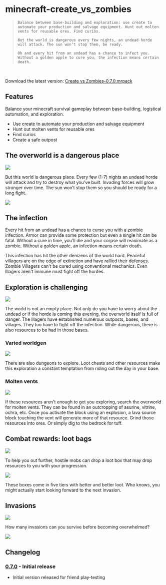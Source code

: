 # minecraft-create_vs_zombies

<div>
  <blockquote>
    
    Balance between base-building and exploration: use create to automate your production and salvage equipment. Hunt out molten vents for reusable ores. Find curios.
    
    But the world is dangerous every few nights, an undead horde will attack. The sun won’t stop them, be ready.
    
    Oh and every hit from an undead has a chance to infect you. Without a golden apple to cure you, the infection means certain death.
    
  </blockquote>
  </p>
<br/>
  <p>
    Download the latest version: <a href="Create vs Zombies-0.7.0.mrpack">
    Create vs Zombies-0.7.0.mrpack</a>
  </p>
</div>


## Features

Balance your minecraft survival gameplay between base-building, logistical automation, and exploration.

- Use create to automate your production and salvage equipment
- Hunt out molten vents for reusable ores
- Find curios
- Create a safe outpost

## The overworld is a dangerous place

![](./images/hiding-in-the-jungle-zombies-attack.png)

But this world is dangerous place.
Every few (1-7) nights an undead horde will attack and try to destroy what you've built.
Invading forces will grow stronger over time.
The sun won’t stop them so you should be ready for a long fight.

![](./images/morning-after.png)

## The infection

Every hit from an undead has a chance to curse you with a zombie infection.
Armor can provide some protection but even a single hit can be fatal.
Without a cure in time, you'll die and your corpse will reanimate as a zombie.
Without a golden apple, an infection means certain death.

This infection has hit the other denizens of the world hard.
Peaceful villagers are on the edge of extinction and have rallied their defenses.
Zombie Villagers can't be cured using conventional mechanics.
Even Illagers aren't immune must fight off the hordes.

## Exploration is challenging

![](./images/boat-in-glacier-near.png)

The world is not an empty place.
Not only do you have to worry about the undead or if the horde is coming this evening, the overworld itself is full of danger.
The Illagers have established numerous outposts, bases, and villages.
They too have to fight off the infection.
While dangerous, there is also resources to be had in those bases.

### Varied worldgen

![](./images/adventures-on-ice.png)

There are also dungeons to explore.
Loot chests and other resources make this exploration a constant temptation from riding out the day in your base.

### Molten vents

![](./images/molten-vents.png)

If these resources aren't enough to get you exploring, search the overworld for molten vents.
They can be found in an outcropping of asurine, vitrine, ochra, etc.
Once you activate the block using an explosion, a lava source block touching the vent will generate more of that resource.
Grind those resources into ores.
Or simply dig to the bedrock for tuff.

## Combat rewards: loot bags

![](./images/legendary-loot-bag.png)

To help you out further, hostile mobs can drop a loot box that may drop resources to you with your progression.

![](./images/loot-bags-are-craftable.png)

These boxes come in five tiers with better and better loot.
Who knows, you might actually start looking forward to the next invasion.

## Invasions

![](./images/zombie-invasion-surrounding.png)

How many invasions can you survive before becoming overwhelmed?

![](./images/zombie-invasion-defeat.png)

## Changelog

### [0.7.0](./dist/Create%20vs%20Zombies-0.7.0.mrpack) - Initial release

- Initial version released for friend play-testing
